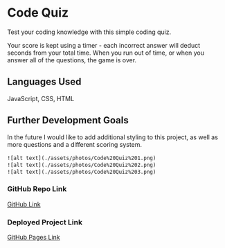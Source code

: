 # Code Quiz

Test your coding knowledge with this simple coding quiz. 

Your score is kept using a timer - each incorrect answer will deduct seconds from your total time. When you run out of time, or when you answer all of the questions, the game is over. 

## Languages Used

JavaScript, CSS, HTML

## Further Development Goals

In the future I would like to add additional styling to this project, as well as more questions and a different scoring system. 

	![alt text](./assets/photos/Code%20Quiz%201.png)
    ![alt text](./assets/photos/Code%20Quiz%202.png)
    ![alt text](./assets/photos/Code%20Quiz%203.png)

### GitHub Repo Link
[GitHub Link](https://github.com/easmsm/module-4-code-quiz)


### Deployed Project Link
[GitHub Pages Link](https://www.example.com)
